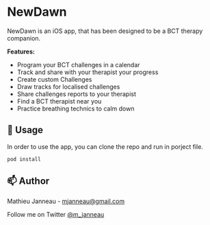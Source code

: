 # NewDawn
NewDawn is an iOS app, that has been designed to be a BCT therapy companion.

**Features:**

* Program your BCT challenges in a calendar
* Track and share with your therapist your progress
* Create custom Challenges
* Draw tracks for localised challenges
* Share challenges reports to your therapist
* Find a BCT therapist near you
* Practice breathing technics to calm down



## 🔧 Usage

In order to use the app, you can clone the repo and run in porject file.

`pod install`


## 📫 Author

Mathieu Janneau - <mjanneau@gmail.com>

Follow me on Twitter [@m_janneau](https://twitter.com/m_janneau)
